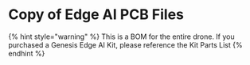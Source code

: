 # Copy of Edge AI PCB Files



{% hint style="warning" %}
This is a BOM for the entire drone. If you purchased a Genesis Edge AI Kit, please reference the Kit Parts List&#x20;
{% endhint %}

